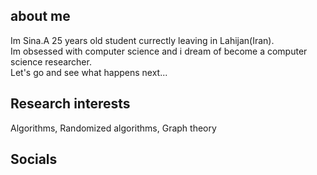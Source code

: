 ## about me
Im Sina.A 25 years old student currectly leaving in Lahijan(Iran).<br />
Im obsessed with computer science and i dream of become a computer science researcher.<br />
Let's go and see what happens next...


## Research interests
Algorithms, Randomized algorithms, Graph theory


## Socials
